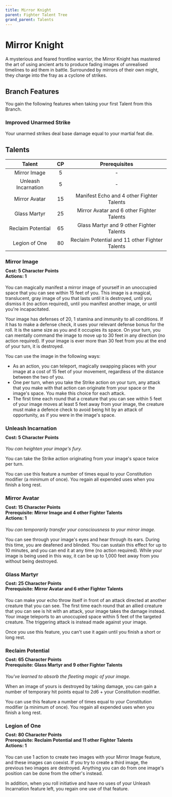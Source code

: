 ```yaml
---
title: Mirror Knight
parent: Fighter Talent Tree
grand_parent: Talents
---
```


# Mirror Knight
A mysterious and feared frontline warrior, the Mirror Knight has mastered the art of using ancient arts to produce fading images of unrealised timelines to aid them in battle. Surrounded by mirrors of their own might, they charge into the fray as a cyclone of strikes.

## Branch Features
You gain the following features when taking your first Talent from this Branch.

### Improved Unarmed Strike
Your unarmed strikes deal base damage equal to your martial feat die.

## Talents

| Talent | CP | Prerequisites |
|:------:|:--:|:-------------:|
| Mirror Image        | 5  | - |
| Unleash Incarnation | 5  | - |
| Mirror Avatar       | 15 | Manifest Echo and 4 other Fighter Talents |
| Glass Martyr        | 25 | Mirror Avatar and 6 other Fighter Talents |
| Reclaim Potential   | 65 | Glass Martyr and 9 other Fighter Talents |
| Legion of One       | 80 | Reclaim Potential and 11 other Fighter Talents |

### Mirror Image

<div style="margin-top:-10px;"></div>

#### **Cost:** 5 Character Points<br>**Actions:** 1
You can magically manifest a mirror image of yourself in an unoccupied space that you can see within 15 feet of you. This image is a magical, translucent, gray image of you that lasts until it is destroyed, until you dismiss it (no action required), until you manifest another image, or until you're incapacitated.

Your image has defenses of 20, 1 stamina and immunity to all conditions. If it has to make a defense check, it uses your relevant defense bonus for the roll. It is the same size as you and it occupies its space. On your turn, you can mentally command the image to move up to 30 feet in any direction (no action required). If your image is ever more than 30 feet from you at the end of your turn, it is destroyed.

You can use the image in the following ways:
- As an action, you can teleport, magically swapping places with your image at a cost of 15 feet of your movement, regardless of the distance between the two of you.
- One per turn, when you take the Strike action on your turn, any attack that you make with that action can originate from your space or the image's space. You make this choice for each attack.
- The first time each round that a creature that you can see within 5 feet of your image moves at least 5 feet away from your image, the creature must make a defence check to avoid being hit by an attack of opportunity, as if you were in the image's space.

### Unleash Incarnation

<div style="margin-top:-10px;"></div>

#### **Cost:** 5 Character Points
*You can heighten your image's fury.*

You can take the Strike action originating from your image's space twice per turn.

You can use this feature a number of times equal to your Constitution modifier (a minimum of once). You regain all expended uses when you finish a long rest.

### Mirror Avatar

<div style="margin-top:-10px;"></div>

#### **Cost:** 15 Character Points<br>**Prerequisite:** Mirror Image and 4 other Fighter Talents<br>**Actions:** 1
*You can temporarily transfer your consciousness to your mirror image.*

You can see through your image's eyes and hear through its ears. During this time, you are deafened and blinded. You can sustain this effect for up to 10 minutes, and you can end it at any time (no action required). While your image is being used in this way, it can be up to 1,000 feet away from you without being destroyed.

### Glass Martyr

<div style="margin-top:-10px;"></div>

#### **Cost:** 25 Character Points<br>**Prerequisite:** Mirror Avatar and 6 other Fighter Talents
You can make your echo throw itself in front of an attack directed at another creature that you can see. The first time each round that an allied creature that you can see is hit with an attack, your image takes the damage instead. Your image teleports to an unoccupied space within 5 feet of the targeted creature. The triggering attack is instead made against your image.

Once you use this feature, you can't use it again until you finish a short or long rest.

### Reclaim Potential

<div style="margin-top:-10px;"></div>

#### **Cost:** 65 Character Points<br>**Prerequisite:** Glass Martyr and 9 other Fighter Talents
*You've learned to absorb the fleeting magic of your image.*

When an image of yours is destroyed by taking damage, you can gain a number of temporary hit points equal to 2d6 + your Constitution modifier.

You can use this feature a number of times equal to your Constitution modifier (a minimum of once). You regain all expended uses when you finish a long rest.

### Legion of One

<div style="margin-top:-10px;"></div>

#### **Cost:** 80 Character Points<br>**Prerequisite:** Reclaim Potential and 11 other Fighter Talents<br>**Actions:** 1
You can use 1 action to create two images with your Mirror Image feature, and these images can coexist. If you try to create a third image, the previous two images are destroyed. Anything you can do from one image's position can be done from the other's instead.

In addition, when you roll initiative and have no uses of your Unleash Incarnation feature left, you regain one use of that feature.

